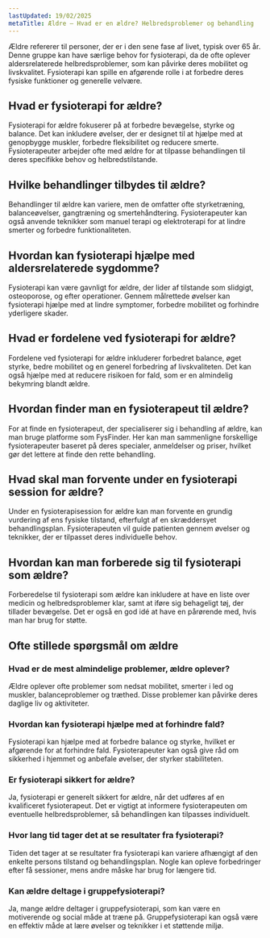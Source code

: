 ```yaml
---
lastUpdated: 19/02/2025
metaTitle: Ældre – Hvad er en ældre? Helbredsproblemer og behandling
---
```


Ældre refererer til personer, der er i den sene fase af livet, typisk over 65 år. Denne gruppe kan have særlige behov for fysioterapi, da de ofte oplever aldersrelaterede helbredsproblemer, som kan påvirke deres mobilitet og livskvalitet. Fysioterapi kan spille en afgørende rolle i at forbedre deres fysiske funktioner og generelle velvære.

## Hvad er fysioterapi for ældre?

Fysioterapi for ældre fokuserer på at forbedre bevægelse, styrke og balance. Det kan inkludere øvelser, der er designet til at hjælpe med at genopbygge muskler, forbedre fleksibilitet og reducere smerte. Fysioterapeuter arbejder ofte med ældre for at tilpasse behandlingen til deres specifikke behov og helbredstilstande.

## Hvilke behandlinger tilbydes til ældre?

Behandlinger til ældre kan variere, men de omfatter ofte styrketræning, balanceøvelser, gangtræning og smertehåndtering. Fysioterapeuter kan også anvende teknikker som manuel terapi og elektroterapi for at lindre smerter og forbedre funktionaliteten.

## Hvordan kan fysioterapi hjælpe med aldersrelaterede sygdomme?

Fysioterapi kan være gavnligt for ældre, der lider af tilstande som slidgigt, osteoporose, og efter operationer. Gennem målrettede øvelser kan fysioterapi hjælpe med at lindre symptomer, forbedre mobilitet og forhindre yderligere skader.

## Hvad er fordelene ved fysioterapi for ældre?

Fordelene ved fysioterapi for ældre inkluderer forbedret balance, øget styrke, bedre mobilitet og en generel forbedring af livskvaliteten. Det kan også hjælpe med at reducere risikoen for fald, som er en almindelig bekymring blandt ældre.

## Hvordan finder man en fysioterapeut til ældre?

For at finde en fysioterapeut, der specialiserer sig i behandling af ældre, kan man bruge platforme som FysFinder. Her kan man sammenligne forskellige fysioterapeuter baseret på deres specialer, anmeldelser og priser, hvilket gør det lettere at finde den rette behandling.

## Hvad skal man forvente under en fysioterapi session for ældre?

Under en fysioterapisession for ældre kan man forvente en grundig vurdering af ens fysiske tilstand, efterfulgt af en skræddersyet behandlingsplan. Fysioterapeuten vil guide patienten gennem øvelser og teknikker, der er tilpasset deres individuelle behov.

## Hvordan kan man forberede sig til fysioterapi som ældre?

Forberedelse til fysioterapi som ældre kan inkludere at have en liste over medicin og helbredsproblemer klar, samt at iføre sig behageligt tøj, der tillader bevægelse. Det er også en god idé at have en pårørende med, hvis man har brug for støtte.

## Ofte stillede spørgsmål om ældre

### Hvad er de mest almindelige problemer, ældre oplever?

Ældre oplever ofte problemer som nedsat mobilitet, smerter i led og muskler, balanceproblemer og træthed. Disse problemer kan påvirke deres daglige liv og aktiviteter.

### Hvordan kan fysioterapi hjælpe med at forhindre fald?

Fysioterapi kan hjælpe med at forbedre balance og styrke, hvilket er afgørende for at forhindre fald. Fysioterapeuter kan også give råd om sikkerhed i hjemmet og anbefale øvelser, der styrker stabiliteten.

### Er fysioterapi sikkert for ældre?

Ja, fysioterapi er generelt sikkert for ældre, når det udføres af en kvalificeret fysioterapeut. Det er vigtigt at informere fysioterapeuten om eventuelle helbredsproblemer, så behandlingen kan tilpasses individuelt.

### Hvor lang tid tager det at se resultater fra fysioterapi?

Tiden det tager at se resultater fra fysioterapi kan variere afhængigt af den enkelte persons tilstand og behandlingsplan. Nogle kan opleve forbedringer efter få sessioner, mens andre måske har brug for længere tid.

### Kan ældre deltage i gruppefysioterapi?

Ja, mange ældre deltager i gruppefysioterapi, som kan være en motiverende og social måde at træne på. Gruppefysioterapi kan også være en effektiv måde at lære øvelser og teknikker i et støttende miljø.
